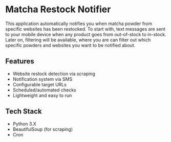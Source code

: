 # Matcha Restock Notifier

This application automatically notifies you when matcha powder from specific websites has been restocked. To start with, text messages are sent to your mobile device when any product goes from out-of-stock to in-stock. Later on, filtering will be available, where you are can filter out which specific powders and websites you want to be notified about.

## Features
- Website restock detection via scraping
- Notification system via SMS
- Configurable target URLs
- Scheduled/automated checks
- Lightweight and easy to run

## Tech Stack
- Python 3.X
- BeautifulSoup (for scraping)
- Cron
